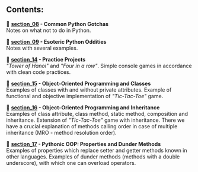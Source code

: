 ## **Contents:**

:snake: **[section_08](https://github.com/mateuszk098/python_learning_tools/tree/master/beyond_the_basic_stuff/section_08) - Common Python Gotchas** <br /> Notes on what not to do in Python.

:snake: **[section_09](https://github.com/mateuszk098/python_learning_tools/tree/master/beyond_the_basic_stuff/section_09) - Esoteric Python Oddities** <br /> Notes with several examples.

:snake: **[section_14](https://github.com/mateuszk098/python_learning_tools/tree/master/beyond_the_basic_stuff/section_14) - Practice Projects** <br /> _"Tower of Hanoi"_ and _"Four in a row"_. Simple console games in accordance with clean code practices.

:snake: **[section_15](https://github.com/mateuszk098/python_learning_tools/tree/master/beyond_the_basic_stuff/section_15) - Object-Oriented Programming and Classes** <br /> Examples of classes with and without private attributes. Example of functional and objective implementation of _"Tic-Tac-Toe"_ game.

:snake: **[section_16](https://github.com/mateuszk098/python_learning_tools/tree/master/beyond_the_basic_stuff/section_16) - Object-Oriented Programming and Inheritance** <br /> Examples of class attribute, class method, static method, composition and inheritance. Extension of _"Tic-Tac-Toe"_ game with inheritance. There we have a crucial explanation of methods calling order in case of multiple inheritance (MRO - method resolution order).

:snake: **[section_17](https://github.com/mateuszk098/python_learning_tools/tree/master/beyond_the_basic_stuff/section_17) - Pythonic OOP: Properties and Dunder Methods** <br /> Examples of properties which replace setter and getter methods known in other languages. Examples of dunder methods (methods with a double underscore), with which one can overload operators.